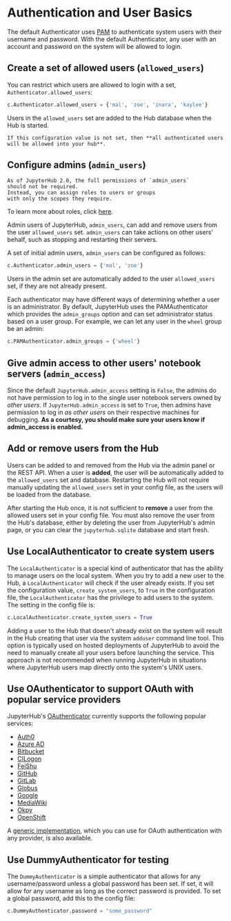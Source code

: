 # Authentication and User Basics

The default Authenticator uses [PAM][] to authenticate system users with
their username and password. With the default Authenticator, any user
with an account and password on the system will be allowed to login.

## Create a set of allowed users (`allowed_users`)

You can restrict which users are allowed to login with a set,
`Authenticator.allowed_users`:

```python
c.Authenticator.allowed_users = {'mal', 'zoe', 'inara', 'kaylee'}
```

Users in the `allowed_users` set are added to the Hub database when the Hub is
started.

```{warning}
If this configuration value is not set, then **all authenticated users will be allowed into your hub**.
```

## Configure admins (`admin_users`)

```{note}
As of JupyterHub 2.0, the full permissions of `admin_users`
should not be required.
Instead, you can assign roles to users or groups
with only the scopes they require.
```

To learn more about roles, click [here](https://jupyterhub.readthedocs.io/en/stable/rbac/roles.html#define-role-target).

Admin users of JupyterHub, `admin_users`, can add and remove users from
the user `allowed_users` set. `admin_users` can take actions on other users'
behalf, such as stopping and restarting their servers.

A set of initial admin users, `admin_users` can be configured as follows:

```python
c.Authenticator.admin_users = {'mal', 'zoe'}
```

Users in the admin set are automatically added to the user `allowed_users` set,
if they are not already present.

Each authenticator may have different ways of determining whether a user is an
administrator. By default, JupyterHub uses the PAMAuthenticator which provides the
`admin_groups` option and can set administrator status based on a user
group. For example, we can let any user in the `wheel` group be an admin:

```python
c.PAMAuthenticator.admin_groups = {'wheel'}
```

## Give admin access to other users' notebook servers (`admin_access`)

Since the default `JupyterHub.admin_access` setting is `False`, the admins
do not have permission to log in to the single user notebook servers
owned by _other users_. If `JupyterHub.admin_access` is set to `True`,
then admins have permission to log in _as other users_ on their
respective machines for debugging. **As a courtesy, you should make
sure your users know if admin_access is enabled.**

## Add or remove users from the Hub

Users can be added to and removed from the Hub via the admin
panel or the REST API. When a user is **added**, the user will be
automatically added to the `allowed_users` set and database. Restarting the Hub
will not require manually updating the `allowed_users` set in your config file,
as the users will be loaded from the database.

After starting the Hub once, it is not sufficient to **remove** a user
from the allowed users set in your config file. You must also remove the user
from the Hub's database, either by deleting the user from JupyterHub's
admin page, or you can clear the `jupyterhub.sqlite` database and start
fresh.

## Use LocalAuthenticator to create system users

The `LocalAuthenticator` is a special kind of authenticator that has
the ability to manage users on the local system. When you try to add a
new user to the Hub, a `LocalAuthenticator` will check if the user
already exists. If you set the configuration value, `create_system_users`,
to `True` in the configuration file, the `LocalAuthenticator` has
the privilege to add users to the system. The setting in the config
file is:

```python
c.LocalAuthenticator.create_system_users = True
```

Adding a user to the Hub that doesn't already exist on the system will
result in the Hub creating that user via the system `adduser` command
line tool. This option is typically used on hosted deployments of
JupyterHub to avoid the need to manually create all your users before
launching the service. This approach is not recommended when running
JupyterHub in situations where JupyterHub users map directly onto the
system's UNIX users.

## Use OAuthenticator to support OAuth with popular service providers

JupyterHub's [OAuthenticator][] currently supports the following
popular services:

- [Auth0](https://github.com/jupyterhub/oauthenticator/blob/main/oauthenticator/auth0.py)
- [Azure AD](https://github.com/jupyterhub/oauthenticator/blob/main/oauthenticator/azuread.py)
- [Bitbucket](https://github.com/jupyterhub/oauthenticator/blob/main/oauthenticator/bitbucket.py)
- [CILogon](https://github.com/jupyterhub/oauthenticator/blob/main/oauthenticator/cilogon.py)
- [FeiShu](https://github.com/tezignlab/jupyterhub_feishu_authenticator)
- [GitHub](https://github.com/jupyterhub/oauthenticator/blob/main/oauthenticator/github.py)
- [GitLab](https://github.com/jupyterhub/oauthenticator/blob/main/oauthenticator/gitlab.py)
- [Globus](https://github.com/jupyterhub/oauthenticator/blob/main/oauthenticator/globus.py)
- [Google](https://oauthenticator.readthedocs.io/en/latest/getting-started.html#google-setup)
- [MediaWiki](https://github.com/jupyterhub/oauthenticator/blob/main/oauthenticator/mediawiki.py)
- [Okpy](https://github.com/jupyterhub/oauthenticator/blob/main/oauthenticator/okpy.py)
- [OpenShift](https://github.com/jupyterhub/oauthenticator/blob/main/oauthenticator/openshift.py)

A [generic implementation](https://github.com/jupyterhub/oauthenticator/blob/main/oauthenticator/generic.py), which you can use for OAuth authentication
with any provider, is also available.

## Use DummyAuthenticator for testing

The `DummyAuthenticator` is a simple authenticator that
allows for any username/password unless a global password has been set. If
set, it will allow for any username as long as the correct password is provided.
To set a global password, add this to the config file:

```python
c.DummyAuthenticator.password = "some_password"
```

[pam]: https://en.wikipedia.org/wiki/Pluggable_authentication_module
[oauthenticator]: https://github.com/jupyterhub/oauthenticator
